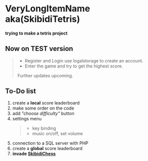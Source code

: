 
# VeryLongItemName aka(SkibidiTetris)

#### trying to make a tetris project

## Now on **TEST** version
>
> - Register and Login use logalstorage to create an account.
> - Enter the game and try to get the highest score.
>
>  Further updates upcoming.

## To-Do list

1. create a **local** score leaderboard
2. make some order on the code
3. add *"choose difficulty"* button
4. settings menu
   >
   > - key binding
   > - music on/off, set volume
   > 
6. connection to a SQL server with PHP
7. create a **global** score leaderboard
8. **invade [SkibidiChess](https://github.com/bacchettino12345/SkibidiChess)**
